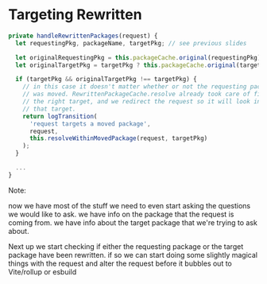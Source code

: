 # Targeting Rewritten

```js
private handleRewrittenPackages(request) {
  let requestingPkg, packageName, targetPkg; // see previous slides

  let originalRequestingPkg = this.packageCache.original(requestingPkg);
  let originalTargetPkg = targetPkg ? this.packageCache.original(targetPkg) : undefined;

  if (targetPkg && originalTargetPkg !== targetPkg) {
    // in this case it doesn't matter whether or not the requesting package
    // was moved. RewrittenPackageCache.resolve already took care of finding
    // the right target, and we redirect the request so it will look inside
    // that target.
    return logTransition(
      'request targets a moved package',
      request,
      this.resolveWithinMovedPackage(request, targetPkg)
    );
  }

  ...
}
```

Note:

now we have most of the stuff we need to even start asking the questions we would like to ask. we have info on the package that the request is coming from. we have info about the target package that we're trying to ask about.

Next up we start checking if either the requesting package or the target package have been rewritten. if so we can start doing some slightly magical things with the request and alter the request before it bubbles out to Vite/rollup or esbuild
